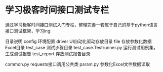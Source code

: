 # 学习极客时间接口测试专栏
通过学习极客时间接口测试入门专栏，整理完善一套属于自己的基于python语言接口测试框架，学习ing

目录说明
config  环境配置
driver  UI自动化驱动存放目录
file  存放参数化数据Excel目录
test_case 测试步骤目录
	test_case.Testrunner.py	 运行测试用例集，生成测试报告
test_report 存放测试报告目录

common.py requests接口调用公共类
param.py  参数化Excel文件数据读取


